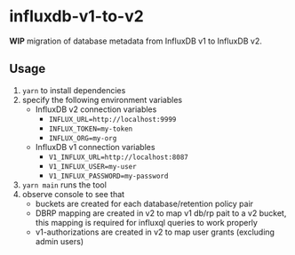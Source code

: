 # influxdb-v1-to-v2

**WIP** migration of database metadata from InfluxDB v1 to InfluxDB v2.

## Usage

1. `yarn` to install dependencies
2. specify the following environment variables
   - InfluxDB v2 connection variables
      - `INFLUX_URL=http://localhost:9999`
      - `INFLUX_TOKEN=my-token`
      - `INFLUX_ORG=my-org`
   - InfluxDB v1 connection variables
      - `V1_INFLUX_URL=http://localhost:8087`
      - `V1_INFLUX_USER=my-user`
      - `V1_INFLUX_PASSWORD=my-password`
3. `yarn main` runs the tool
4. observe console to see that
   - buckets are created for each database/retention policy pair
   - DBRP mapping are created in v2 to map v1 db/rp pait to a v2 bucket, this mapping is required for influxql queries to work properly
   - v1-authorizations are created in v2 to map user grants (excluding admin users)
